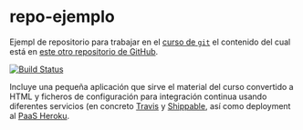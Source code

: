 repo-ejemplo
============

Ejempl de repositorio para trabajar en el
[curso de `git`](http://cevug.ugr.es/git) el contenido del cual está
en
[este otro repositorio de GitHub](http://github.com/oslugr/curso-git). 

[![Build Status](https://travis-ci.org/oslugr/repo-ejemplo.svg?branch=master)](https://travis-ci.org/oslugr/repo-ejemplo)

Incluye una pequeña aplicación que sirve el material del curso
convertido a HTML y ficheros de configuración para integración continua usando diferentes servicios
(en concreto [Travis](http://travis-ci.com) y [Shippable](http://shippable.com),
así como deployment al [PaaS Heroku](http://heroku.com).

